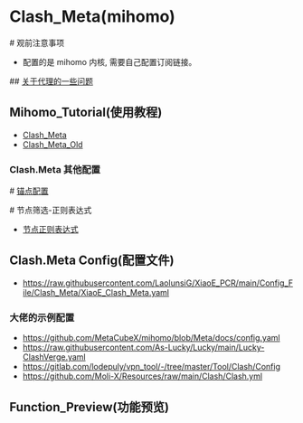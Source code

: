 # Clash_Meta(mihomo)
\# 观前注意事项
- 配置的是 mihomo 内核, 需要自己配置订阅链接。

\## [关于代理的一些问题](https://blog.revincx.icu/posts/proxy-summary/)

## Mihomo_Tutorial(使用教程) 
- [Clash_Meta](https://wiki.metacubex.one/)
- [Clash_Meta_Old](https://clash-meta.gitbook.io/clash.meta-wiki-older)
### Clash.Meta 其他配置
\# [锚点配置](https://github.com/LaolunsiG/XiaoE_PCR/blob/main/Config_File/Clash_Meta/%E9%94%9A%E7%82%B9%E9%85%8D%E7%BD%AE.md)

\# 节点筛选-正则表达式
- [节点正则表达式](https://github.com/LaolunsiG/XiaoE_PCR/blob/main/Config_File/%E8%8A%82%E7%82%B9%E7%9A%84%E6%AD%A3%E5%88%99%E8%A1%A8%E8%BE%BE%E5%BC%8F.md)

## Clash.Meta Config(配置文件)
- https://raw.githubusercontent.com/LaolunsiG/XiaoE_PCR/main/Config_File/Clash_Meta/XiaoE_Clash_Meta.yaml

### 大佬的示例配置
- https://github.com/MetaCubeX/mihomo/blob/Meta/docs/config.yaml
- https://raw.githubusercontent.com/As-Lucky/Lucky/main/Lucky-ClashVerge.yaml
- https://gitlab.com/lodepuly/vpn_tool/-/tree/master/Tool/Clash/Config
- https://github.com/Moli-X/Resources/raw/main/Clash/Clash.yml

## Function_Preview(功能预览)



